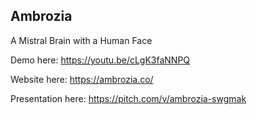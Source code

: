 ## Ambrozia ##
A Mistral Brain with a Human Face



Demo here: https://youtu.be/cLgK3faNNPQ

Website here: https://ambrozia.co/

Presentation here: https://pitch.com/v/ambrozia-swgmak

